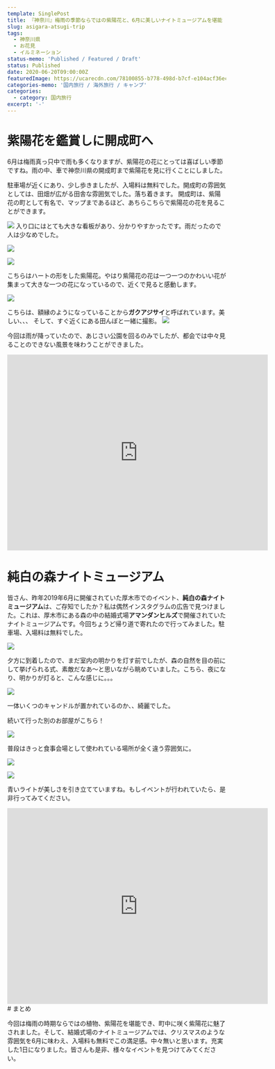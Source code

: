 ```yaml
---
template: SinglePost
title: 『神奈川』梅雨の季節ならではの紫陽花と、6月に美しいナイトミュージアムを堪能
slug: asigara-atsugi-trip
tags:
  - 神奈川県
  - お花見
  - イルミネーション
status-memo: 'Published / Featured / Draft'
status: Published
date: 2020-06-20T09:00:00Z
featuredImage: https://ucarecdn.com/78100855-b778-498d-b7cf-e104acf36eca/-/preview/-/enhance/69/
categories-memo: '国内旅行 / 海外旅行 / キャンプ'
categories:
  - category: 国内旅行
excerpt: '-'
---
```


# 紫陽花を鑑賞しに開成町へ

6月は梅雨真っ只中で雨も多くなりますが、紫陽花の花にとっては喜ばしい季節ですね。雨の中、車で神奈川県の開成町まで紫陽花を見に行くことにしました。

駐車場が近くにあり、少し歩きましたが、入場料は無料でした。開成町の雰囲気としては、田畑が広がる田舎な雰囲気でした。落ち着きます。
開成町は、紫陽花の町として有名で、マップまであるほど、あちらこちらで紫陽花の花を見ることができます。

![](https://ucarecdn.com/89812141-095c-4ed8-960d-58976090ede5/)
入り口にはとても大きな看板があり、分かりやすかったです。雨だったので人は少なめでした。

![](https://ucarecdn.com/de8c5655-fd15-4185-b120-131fa38002c4/-/preview/-/enhance/83/)


![](https://ucarecdn.com/bcc4574a-1203-4652-8489-10e806f115ea/-/preview/-/enhance/68/)

こちらはハートの形をした紫陽花。やはり紫陽花の花は一つ一つのかわいい花が集まって大きな一つの花になっているので、近くで見ると感動します。

![](https://ucarecdn.com/849c92db-1c1e-4c7b-a445-fc755d7d0d74/-/preview/-/enhance/40/)

こちらは、額縁のようになっていることから**ガクアジサイ**と呼ばれています。美しい、、、
そして、すぐ近くにある田んぼと一緒に撮影。
![](https://ucarecdn.com/3b7519d7-71e0-4273-ab3c-523f97d1ac65/-/preview/-/enhance/72/)

今回は雨が降っていたので、あじさい公園を回るのみでしたが、都会では中々見ることのできない風景を味わうことができました。

<iframe src="https://www.google.com/maps/embed?pb=!1m18!1m12!1m3!1d3254.5488804504535!2d139.11884081485888!3d35.342022330274865!2m3!1f0!2f0!3f0!3m2!1i1024!2i768!4f13.1!3m3!1m2!1s0x6019a0b29b5c62f7%3A0x3b8aec66678ba833!2z44GC44GY44GV44GE5YWs5ZyS!5e0!3m2!1sja!2sjp!4v1592642151854!5m2!1sja!2sjp" width="600" height="450" frameborder="0" style="border:0;" allowfullscreen="" aria-hidden="false" tabindex="0"></iframe>

# 純白の森ナイトミュージアム

皆さん、昨年2019年6月に開催されていた厚木市でのイベント、**純白の森ナイトミュージアム**は、ご存知でしたか？私は偶然インスタグラムの広告で見つけました。これは、厚木市にある森の中の結婚式場**アマンダンヒルズ**で開催されていたナイトミュージアムです。今回ちょうど帰り道で寄れたので行ってみました。駐車場、入場料は無料でした。

![](https://ucarecdn.com/61d7c044-3116-4ebf-b19b-881be2f2b9ac/)

夕方に到着したので、まだ室内の明かりを灯す前でしたが、森の自然を目の前にして挙げられる式、素敵だなあ〜と思いながら眺めていました。こちら、夜になり、明かりが灯ると、こんな感じに。。。

![](https://ucarecdn.com/44a24015-d36a-48bd-9158-230e5c268e63/)

一体いくつのキャンドルが置かれているのか、、綺麗でした。

続いて行った別のお部屋がこちら！

![](https://ucarecdn.com/4eef0343-3843-4963-8f8f-e34cf44ac4ce/-/preview/-/enhance/79/)

普段はきっと食事会場として使われている場所が全く違う雰囲気に。

![](https://ucarecdn.com/4bf8790d-a9b5-4407-ad80-a802b9fba5d8/-/preview/-/enhance/71/)

![](https://ucarecdn.com/2d66ccb0-1b69-40e6-a794-70fa5a9b2326/-/preview/-/enhance/73/)

青いライトが美しさを引き立てていますね。もしイベントが行われていたら、是非行ってみてください。

<iframe src="https://www.google.com/maps/embed?pb=!1m18!1m12!1m3!1d3250.3945680081265!2d139.3102183148623!3d35.44502498025003!2m3!1f0!2f0!3f0!3m2!1i1024!2i768!4f13.1!3m3!1m2!1s0x601900924e200599%3A0xed75705af266ea95!2z44Ki44Oe44Oz44OA44Oz44OS44Or44K6!5e0!3m2!1sja!2sjp!4v1592644576256!5m2!1sja!2sjp" width="600" height="450" frameborder="0" style="border:0;" allowfullscreen="" aria-hidden="false" tabindex="0"></iframe>
# まとめ

今回は梅雨の時期ならではの植物、紫陽花を堪能でき、町中に咲く紫陽花に魅了されました。そして、結婚式場のナイトミュージアムでは、クリスマスのような雰囲気を6月に味わえ、入場料も無料でこの満足感。中々無いと思います。充実した1日になりました。皆さんも是非、様々なイベントを見つけてみてください。